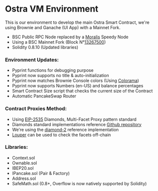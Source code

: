 # Ostra VM Environment

This is our environment to develop the main Ostra Smart Contract,
we're using Brownie and Ganache (UI App) with a Mainnet Fork.

- BSC Public RPC Node replaced by a [Moralis](https://moralis.io/) Speedy Node
- Using a BSC Mainnet Fork (Block N°[13267500](https://explorer.bitquery.io/bsc/block/13267500))
- Solidity 0.8.10 (Updated libraries)

### Environment Updates:
- Pyprint functions for debugging purpose
- Pyprint now supports no title & auto-initialization
- Pyprint now matches Brownie Console colors (Using [Colorama](https://pypi.org/project/colorama/))
- Pyprint now supports Numbers (en-US) and balance percentages
- Smart Contract Size script that checks the current size of the Contract
- Automatic PancakeSwap Router

### Contract Proxies Method:
- Using [EIP-2535](https://eips.ethereum.org/EIPS/eip-2535) Diamonds, Multi-Facet Proxy pattern standard
- Diamonds standard implementations reference [Github repository](https://github.com/mudgen/diamond)
- We're using the [diamond-2](https://github.com/mudgen/diamond-2-hardhat) reference implementation
- [Louper](https://louper.dev/) can be used to check the facets off-chain

### Libraries:
- Context.sol
- Ownable.sol
- IBEP20.sol
- IPancake.sol (Pair & Factory)
- Address.sol
- SafeMath.sol (0.8+, Overflow is now natively supported by Solidity)
